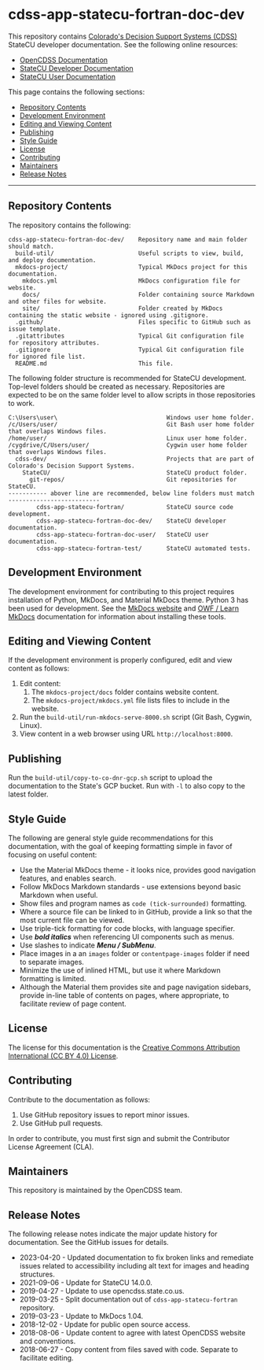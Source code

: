 # cdss-app-statecu-fortran-doc-dev #

This repository contains [Colorado's Decision Support Systems (CDSS)](https://www.colorado.gov/cdss)
StateCU developer documentation.  See the following online resources:

* [OpenCDSS Documentation](http://opencdss.state.co.us/opencdss/)
* [StateCU Developer Documentation](http://opencdss.state.co.us/statecu/latest/doc-dev/)
* [StateCU User Documentation](http://opencdss.state.co.us/statecu/latest/doc-user/)

This page contains the following sections:

* [Repository Contents](#repository-contents)
* [Development Environment](#development-environment)
* [Editing and Viewing Content](#editing-and-viewing-content)
* [Publishing](#publishing)
* [Style Guide](#style-guide)
* [License](#license)
* [Contributing](#contributing)
* [Maintainers](#maintainers)
* [Release Notes](#release-notes)

-----------------

## Repository Contents ##

The repository contains the following:

```text
cdss-app-statecu-fortran-doc-dev/    Repository name and main folder should match.
  build-util/                        Useful scripts to view, build, and deploy documentation.
  mkdocs-project/                    Typical MkDocs project for this documentation.
    mkdocs.yml                       MkDocs configuration file for website.
    docs/                            Folder containing source Markdown and other files for website.
    site/                            Folder created by MkDocs containing the static website - ignored using .gitignore.
  .github/                           Files specific to GitHub such as issue template.
  .gitattributes                     Typical Git configuration file for repository attributes.
  .gitignore                         Typical Git configuration file for ignored file list.
  README.md                          This file.
```

The following folder structure is recommended for StateCU development.
Top-level folders should be created as necessary.
Repositories are expected to be on the same folder level to allow scripts in those repositories to work.

```
C:\Users\user\                               Windows user home folder.
/c/Users/user/                               Git Bash user home folder that overlaps Windows files.
/home/user/                                  Linux user home folder.
/cygdrive/C/Users/user/                      Cygwin user home folder that overlaps Windows files.
  cdss-dev/                                  Projects that are part of Colorado's Decision Support Systems.
    StateCU/                                 StateCU product folder.
      git-repos/                             Git repositories for StateCU.
----------- abover line are recommended, below line folders must match --------------------------
        cdss-app-statecu-fortran/            StateCU source code development.
        cdss-app-statecu-fortran-doc-dev/    StateCU developer documentation.
        cdss-app-statecu-fortran-doc-user/   StateCU user documentation.
        cdss-app-statecu-fortran-test/       StateCU automated tests.
```

## Development Environment ##

The development environment for contributing to this project requires installation of Python, MkDocs, and Material MkDocs theme.
Python 3 has been used for development.
See the [MkDocs website](https://www.mkdocs.org/) and
[OWF / Learn MkDocs](http://learn.openwaterfoundation.org/owf-learn-mkdocs/)
documentation for information about installing these tools.

## Editing and Viewing Content ##

If the development environment is properly configured, edit and view content as follows:

1. Edit content:
    1. The `mkdocs-project/docs` folder contains website content.
    2. The `mkdocs-project/mkdocs.yml` file lists files to include in the website.
2. Run the `build-util/run-mkdocs-serve-8000.sh` script (Git Bash, Cygwin, Linux).
3. View content in a web browser using URL `http://localhost:8000`.

## Publishing

Run the `build-util/copy-to-co-dnr-gcp.sh` script to upload the documentation to the State's GCP bucket.
Run with `-l` to also copy to the latest folder.

## Style Guide ##

The following are general style guide recommendations for this documentation,
with the goal of keeping formatting simple in favor of focusing on useful content:

* Use the Material MkDocs theme - it looks nice, provides good navigation features, and enables search.
* Follow MkDocs Markdown standards - use extensions beyond basic Markdown when useful.
* Show files and program names as `code (tick-surrounded)` formatting.
* Where a source file can be linked to in GitHub, provide a link so that the most current file can be viewed.
* Use triple-tick formatting for code blocks, with language specifier.
* Use ***bold italics*** when referencing UI components such as menus.
* Use slashes to indicate ***Menu / SubMenu***.
* Place images in a an `images` folder or `contentpage-images` folder if need to separate images.
* Minimize the use of inlined HTML, but use it where Markdown formatting is limited.
* Although the Material them provides site and page navigation sidebars,
provide in-line table of contents on pages, where appropriate, to facilitate review of page content.

## License ##

The license for this documentation is the
[Creative Commons Attribution International (CC BY 4.0) License](LICENSE.md).

## Contributing ##

Contribute to the documentation as follows:

1. Use GitHub repository issues to report minor issues.
2. Use GitHub pull requests.

In order to contribute, you must first sign and submit the Contributor License Agreement (CLA).

## Maintainers ##

This repository is maintained by the OpenCDSS team.

## Release Notes ##

The following release notes indicate the major update history for documentation.
See the GitHub issues for details.

* 2023-04-20 - Updated documentation to fix broken links and remediate issues related to accessibility including alt text for images and heading structures.
* 2021-09-06 - Update for StateCU 14.0.0.
* 2019-04-27 - Update to use opencdss.state.co.us.
* 2019-03-25 - Split documentation out of `cdss-app-statecu-fortran` repository.
* 2019-03-23 - Update to MkDocs 1.04.
* 2018-12-02 - Update for public open source access.
* 2018-08-06 - Update content to agree with latest OpenCDSS website and conventions.
* 2018-06-27 - Copy content from files saved with code.  Separate to facilitate editing.
